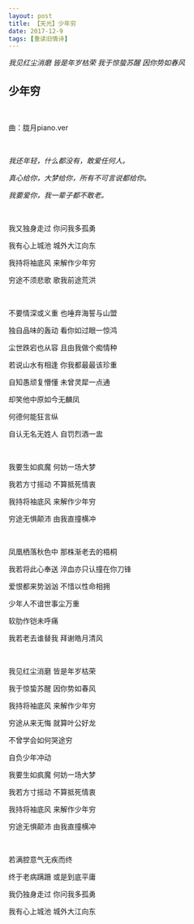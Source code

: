 ```yaml
---
layout: post
title: 【天光】少年穷
date: 2017-12-9
tags: [重读旧情诗]
---
```


*我见红尘消磨 皆是年岁枯荣 我于惊蛰苏醒 因你势如春风*

## 少年穷

<br>

曲：胧月piano.ver

<br>

*我还年轻，什么都没有，敢爱任何人。*

*真心给你，大梦给你，所有不可言说都给你。*

*我要爱你，我一辈子都不敢老。*

<br>

我又独身走过 你问我多孤勇

我有心上城池 城外大江向东

我持将袖底风 来解作少年穷

穷途不须悲歌 歌我前途荒洪

<br>

不要情深或义重 也唾弃海誓与山盟

独自品味的轰动 看你如过眼一惊鸿

尘世跌宕也从容 且由我做个痴情种

若说山水有相逢 你我都最最该珍重

自知愚顽复懵懂 未曾灵犀一点通

却笑他中原如今无麟凤

何德何能狂言纵

自认无名无姓人 自罚烈酒一盅

<br>

我要生如疯魔 何妨一场大梦

我若方寸摇动 不算抵死情衷

我持将袖底风 来解作少年穷

穷途无惧颠沛 由我直撞横冲

<br>

凤凰栖落秋色中 那株渐老去的梧桐

我若将此心奉送 淬血亦只认撞在你刀锋

爱恨都来势汹汹 不惜以性命相拥

少年人不谙世事尘万重

软肋作铠未呼痛

我若老去谁替我 拜谢皓月清风

<br>

我见红尘消磨 皆是年岁枯荣

我于惊蛰苏醒 因你势如春风

我持将袖底风 来解作少年穷

穷途从来无悔 就算叶公好龙

不曾学会如何哭途穷

自负少年冲动

我要生如疯魔 何妨一场大梦

我若方寸摇动 不算抵死情衷

我持将袖底风 来解作少年穷

穷途无惧颠沛 由我直撞横冲

<br>

若满腔意气无疾而终

终于老病蹒跚 或是到底平庸

我仍独身走过 你问我多孤勇

我有心上城池 城外大江向东

<br>
<br>
